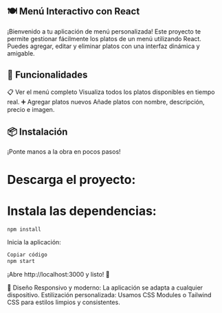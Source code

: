 ## 🍽️ Menú Interactivo con React
¡Bienvenido a tu aplicación de menú personalizada! Este proyecto te permite gestionar fácilmente los platos de un menú utilizando React. Puedes agregar, editar y eliminar platos con una interfaz dinámica y amigable.

## 🚀 Funcionalidades
📋 Ver el menú completo
Visualiza todos los platos disponibles en tiempo real.
➕ Agregar platos nuevos
Añade platos con nombre, descripción, precio e imagen.

## 📦 Instalación
¡Ponte manos a la obra en pocos pasos!

# Descarga el proyecto:

# Instala las dependencias:

``` bash 
npm install 
```
Inicia la aplicación:

``` bash
Copiar código
npm start
``` 
¡Abre http://localhost:3000 y listo! 🎉

🎨 Diseño
Responsivo y moderno: La aplicación se adapta a cualquier dispositivo.
Estilización personalizada: Usamos CSS Modules o Tailwind CSS para estilos limpios y consistentes.

